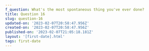 ```yaml
---
f_question: What's the most spontaneous thing you've ever done?
title: Question 16
slug: question-16
updated-on: '2023-02-07T20:58:47.956Z'
created-on: '2023-02-07T20:58:47.956Z'
published-on: '2023-02-07T21:05:18.181Z'
layout: '[first-date].html'
tags: first-date
---
```



